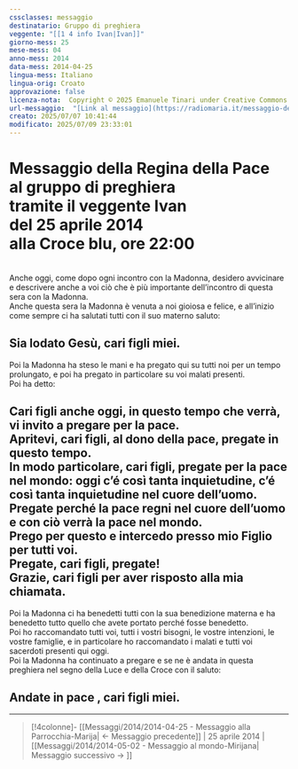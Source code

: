```yaml
---
cssclasses: messaggio
destinatario: Gruppo di preghiera
veggente: "[[1 4 info Ivan|Ivan]]"
giorno-mess: 25
mese-mess: 04
anno-mess: 2014
data-mess: 2014-04-25
lingua-mess: Italiano
lingua-orig: Croato
approvazione: false
licenza-nota:  Copyright © 2025 Emanuele Tinari under Creative Commons BY-NC-SA 4.0 https://creativecommons.org/licenses/by-nc-sa/4.0/
url-messaggio:  "[Link al messaggio](https://radiomaria.it/messaggio-del-5-maggio-2006/)"
creato: 2025/07/07 10:41:44
modificato: 2025/07/09 23:33:01
---
```


# Messaggio della Regina della Pace<br>al gruppo di preghiera<br>tramite il veggente Ivan<br>del 25 aprile 2014<br>alla Croce blu, ore 22:00

<br>Anche oggi, come dopo ogni incontro con la Madonna, desidero avvicinare e descrivere anche a voi ciò che è più importante dell’incontro di questa sera con la Madonna.<br>Anche questa sera la Madonna è venuta a noi gioiosa e felice, e all’inizio come sempre ci ha salutati tutti con il suo materno saluto:
## Sia lodato Gesù, cari figli miei.
Poi la Madonna ha steso le mani e ha pregato qui su tutti noi per un tempo prolungato, e poi ha pregato in particolare su voi malati presenti.<br>Poi ha detto:
## Cari figli anche oggi, in questo tempo che verrà, vi invito a pregare per la pace.<br>Apritevi, cari figli, al dono della pace, pregate in questo tempo.<br>In modo particolare, cari figli, pregate per la pace nel mondo: oggi c’é così tanta inquietudine, c’é così tanta inquietudine nel cuore dell’uomo.<br>Pregate perché la pace regni nel cuore dell’uomo e con ciò verrà la pace nel mondo.<br>Prego per questo e intercedo presso mio Figlio per tutti voi.<br>Pregate, cari figli, pregate!<br>Grazie, cari figli per aver risposto alla mia chiamata.
Poi la Madonna ci ha benedetti tutti con la sua benedizione materna e ha benedetto tutto quello che avete portato perché fosse benedetto.<br>Poi ho raccomandato tutti voi, tutti i vostri bisogni, le vostre intenzioni, le vostre famiglie, e in particolare ho raccomandato i malati e tutti voi sacerdoti presenti qui oggi.<br>Poi la Madonna ha continuato a pregare e se ne è andata in questa preghiera nel segno della Luce e della Croce con il saluto:
## Andate in pace , cari figli miei.

***

> [!4colonne]- [[Messaggi/2014/2014-04-25 - Messaggio alla Parrocchia-Marija| ← Messaggio precedente]] | 25 aprile 2014 | [[Messaggi/2014/2014-05-02 - Messaggio al mondo-Mirijana| Messaggio successivo → ]]